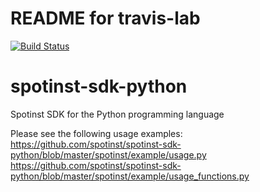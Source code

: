 # README for travis-lab

[![Build Status](https://travis-ci.org/danieldop/spotinst-sdk-python.svg?branch=dev)](https://travis-ci.org/danieldop/spotinst-sdk-python)

# spotinst-sdk-python
Spotinst SDK for the Python programming language

Please see the following usage examples:
https://github.com/spotinst/spotinst-sdk-python/blob/master/spotinst/example/usage.py
https://github.com/spotinst/spotinst-sdk-python/blob/master/spotinst/example/usage_functions.py